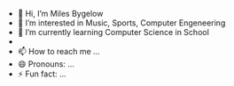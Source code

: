 - 👋 Hi, I’m Miles Bygelow
- 👀 I’m interested in Music, Sports, Computer Engeneering
- 🌱 I’m currently learning Computer Science in School
- 
- 📫 How to reach me ...
- 😄 Pronouns: ...
- ⚡ Fun fact: ...

<!---
mylesbigelow/mylesbigelow is a ✨ special ✨ repository because its `README.md` (this file) appears on your GitHub profile.
You can click the Preview link to take a look at your changes.
--->
